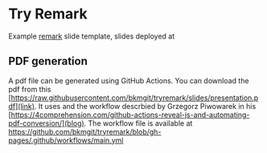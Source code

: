 # Try Remark
Example [remark](https://github.com/gnab/remark) slide template, slides deployed at

## PDF generation

A pdf file can be generated using GitHub Actions. You can download the pdf from this 
[https://raw.githubusercontent.com/bkmgit/tryremark/slides/presentation.pdf](link). 
It uses  and the workflow descrbied by Grzegorz Piwowarek in his 
[https://4comprehension.com/github-actions-reveal-js-and-automating-pdf-conversion/](blog).
The workflow file is available at https://github.com/bkmgit/tryremark/blob/gh-pages/.github/workflows/main.yml
